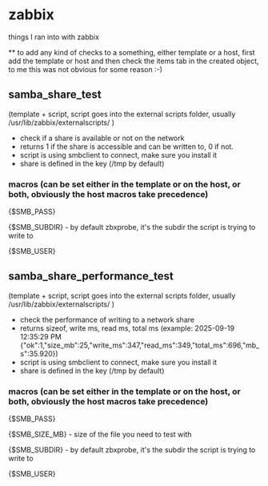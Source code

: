 
# zabbix

things I ran into with zabbix

** to add any kind of checks to a something, either template or a host, first add the template or host and then check the items tab in the created object, to me this was not obvious for some reason :-)

## samba_share_test 

(template + script, script goes into the external scripts folder, usually /usr/lib/zabbix/externalscripts/ )
- check if a share is available or not on the network
- returns 1 if the share is accessible and can be written to, 0 if not.
- script is using smbclient to connect, make sure you install it
- share is defined in the key (/tmp by default)
 ### macros (can be set either in the template or on the host, or both, obviously the host macros take precedence)

 {$SMB_PASS}

 {$SMB_SUBDIR} - by default zbxprobe, it's the subdir the script is trying to write to

 {$SMB_USER}

## samba_share_performance_test


(template + script, script goes into the external scripts folder, usually /usr/lib/zabbix/externalscripts/ )
- check the performance of writing to a network share
- returns sizeof, write ms, read ms, total ms 
(example: 2025-09-19 12:35:29 PM	{"ok":1,"size_mb":25,"write_ms":347,"read_ms":349,"total_ms":696,"mb_s":35.920})
- script is using smbclient to connect, make sure you install it
- share is defined in the key (/tmp by default)
### macros (can be set either in the template or on the host, or both, obviously the host macros take precedence)
{$SMB_PASS}

{$SMB_SIZE_MB} - size of the file you need to test with

{$SMB_SUBDIR} - by default zbxprobe, it's the subdir the script is trying to write to

{$SMB_USER}
